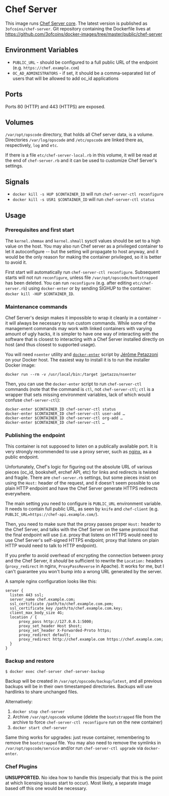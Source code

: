 Chef Server
===========

This image runs
[Chef Server core](https://downloads.getchef.com/chef-server/). The
latest version is published as `3ofcoins/chef-server`. Git repository
containing the Dockerfile lives at
https://github.com/3ofcoins/docker-images/tree/master/public/chef-server

Environment Variables
---------------------

 - `PUBLIC_URL` - should be configured to a full public URL of the
   endpoint (e.g. `https://chef.example.com`)
 - `OC_AD_ADMINISTRATORS` - if set, it should be a comma-separated
   list of users that will be allowed to add oc_id applications

Ports
-----

Ports 80 (HTTP) and 443 (HTTPS) are exposed.

Volumes
-------

`/var/opt/opscode` directory, that holds all Chef server data, is a
volume. Directories `/var/log/opscode` and `/etc/opscode` are linked
there as, respectively, `log` and `etc`.

If there is a file `etc/chef-server-local.rb` in this volume, it will
be read at the end of `chef-server.rb` and it can be used to customize
Chef Server's settings.

Signals
-------

 - `docker kill -s HUP $CONTAINER_ID` will run `chef-server-ctl reconfigure`
 - `docker kill -s USR1 $CONTAINER_ID` will run `chef-server-ctl status`

Usage
-----

### Prerequisites and first start

The `kernel.shmmax` and `kernel.shmall` sysctl values should be set to
a high value on the host. You may also run Chef server as a privileged
container to let it autoconfigure -- but the setting will propagate to
host anyway, and it would be the only reason for making the container
privileged, so it is better to avoid it.

First start will automatically run `chef-server-ctl
reconfigure`. Subsequent starts will not run `reconfigure`, unless
file `/var/opt/opscode/bootstrapped` has been deleted. You can run
`reconfigure` (e.g. after editing `etc/chef-server.rb`) using
`docker-enter` or by sending SIGHUP to the container: `docker kill
-HUP $CONTAINER_ID`.

### Maintenance commands

Chef Server's design makes it impossible to wrap it cleanly in
a container - it will always be necessary to run custom
commands. While some of the management commands may work with linked
containers with varying amount of ugly hacks, it is simpler to have
one way of interacting with the software that is closest to
interacting with a Chef Server installed directly on host (and thus
closest to supported usage).

You will need `nsenter` utility and
[`docker-enter`](https://github.com/jpetazzo/nsenter) script by
[Jérôme Petazzoni](https://github.com/jpetazzo) on your Docker
host. The easiest way to install it is to run the installer Docker
image:

    docker run --rm -v /usr/local/bin:/target jpetazzo/nsenter

Then, you can use the `docker-enter` script to run `chef-server-ctl`
commands (note that the command is `ctl`, not `chef-server-ctl`; `ctl`
is a wrapper that sets missing environment variables, lack of which
would confuse `chef-server-ctl`):

    docker-enter $CONTAINER_ID chef-server-ctl status
    docker-enter $CONTAINER_ID chef-server-ctl user-add …
    docker-enter $CONTAINER_ID chef-server-ctl org-add …
    docker-enter $CONTAINER_ID chef-server-ctl …

### Publishing the endpoint

This container is not supposed to listen on a publically available
port. It is very strongly recommended to use a proxy server, such as
[nginx](http://nginx.org/), as a public endpoint.

Unfortunately, Chef's logic for figuring out the absolute URL of
various pieces (oc_id, bookshelf, erchef API, etc) for links and
redirects is twisted and fragile. There are `chef-server.rb` settings,
but some pieces insist on using the `Host:` header of the request, and
it doesn't seem possible to use plain HTTP endpoint and have the Chef
Server generate HTTPS redirects everywhere.

The main setting you need to configure is `PUBLIC_URL` environment
variable. It needs to contain full public URL, as seen by `knife` and
`chef-client` (e.g. `PUBLIC_URL=https://chef-api.example.com/`).

Then, you need to make sure that the proxy passes proper `Host:`
header to the Chef Server, and talks with the Chef Server on
the same protocol that the final endpoint will use (i.e. proxy that
listens on HTTPS would need to use Chef Server's self-signed HTTPS
endpoint; proxy that listens on plain HTTP would need to talk to HTTP
endpoint).

If you prefer to avoid overhead of encrypting the connection between
proxy and the Chef Server, it *should* be sufficient to rewrite the
`Location:` headers (`proxy_redirect` in nginx, `ProxyPassReverse` in
Apache). It works for me, but I can't guarantee you won't bump into
a wrong URL generated by the server.

A sample nginx configuration looks like this:

    server {
      listen 443 ssl;
      server_name chef.example.com;
      ssl_certificate /path/to/chef.example.com.pem;
      ssl_certificate_key /path/to/chef.example.com.key;
      client_max_body_size 4G;
      location / {
          proxy_pass http://127.0.0.1:5000;
          proxy_set_header Host $host;
          proxy_set_header X-Forwarded-Proto https;
          proxy_redirect default;
          proxy_redirect http://chef.example.com https://chef.example.com;
      }
    }

### Backup and restore

    $ docker exec chef-server chef-server-backup

Backup will be created in `/var/opt/opscode/backup/latest`, and all
previous backups will be in their own timestamped directories. Backups
will use hardlinks to share unchanged files.

Alternatively:

1. `docker stop chef-server`
2. Archive `/var/opt/opscode` volume (delete the `bootstrapped` file
   from the archive to force `chef-server-ctl reconfigure` run on the
   new container)
3. `docker start chef-server`

Same thing works for upgrades: just reuse container, remembering to
remove the `bootstrapped` file. You may also need to remove the
symlinks in `/var/opt/opscode/service` and/or run `chef-server-ctl
upgrade` via `docker-enter`.

### Chef Plugins

**UNSUPPORTED.** No idea how to handle this (especially that this is
the point at which licensing issues start to occur). Most likely, a
separate image based off this one would be necessary.
